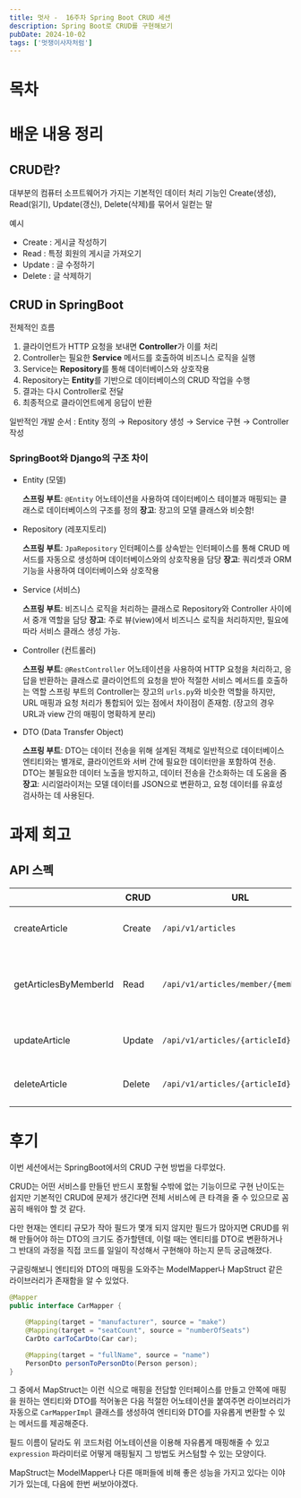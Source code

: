 ```yaml
---
title: 멋사 -  16주차 Spring Boot CRUD 세션
description: Spring Boot로 CRUD를 구현해보기
pubDate: 2024-10-02
tags: ['멋쟁이사자처럼']
---
```


# 목차

# 배운 내용 정리

## CRUD란?

대부분의 컴퓨터 소프트웨어가 가지는 기본적인 데이터 처리 기능인 Create(생성), Read(읽기), Update(갱신), Delete(삭제)를 묶어서 일컫는 말

예시

- Create : 게시글 작성하기
- Read : 특정 회원의 게시글 가져오기
- Update : 글 수정하기
- Delete : 글 삭제하기

## CRUD in SpringBoot

전체적인 흐름

1. 클라이언트가 HTTP 요청을 보내면 **Controller**가 이를 처리
2. Controller는 필요한 **Service** 메서드를 호출하여 비즈니스 로직을 실행
3. Service는 **Repository**를 통해 데이터베이스와 상호작용
4. Repository는 **Entity**를 기반으로 데이터베이스의 CRUD 작업을 수행
5. 결과는 다시 Controller로 전달
6. 최종적으로 클라이언트에게 응답이 반환

일반적인 개발 순서 : Entity 정의 → Repository 생성 → Service 구현 → Controller 작성

### SpringBoot와 Django의 구조 차이

- Entity (모델)

  **스프링 부트**: `@Entity` 어노테이션을 사용하여 데이터베이스 테이블과 매핑되는 클래스로 데이터베이스의 구조를 정의
  **장고**: 장고의 모델 클래스와 비슷함!

- Repository (레포지토리)

  **스프링 부트**: `JpaRepository` 인터페이스를 상속받는 인터페이스를 통해 CRUD 메서드를 자동으로 생성하며 데이터베이스와의 상호작용을 담당
  **장고**:  쿼리셋과 ORM 기능을 사용하여 데이터베이스와 상호작용

- Service (서비스)

  **스프링 부트**: 비즈니스 로직을 처리하는 클래스로 Repository와 Controller 사이에서 중개 역할을 담당
  **장고**: 주로 뷰(view)에서 비즈니스 로직을 처리하지만, 필요에 따라 서비스 클래스 생성 가능.

- Controller (컨트롤러)

  **스프링 부트**: `@RestController` 어노테이션을 사용하여 HTTP 요청을 처리하고, 응답을 반환하는 클래스로 클라이언트의 요청을 받아 적절한 서비스 메서드를 호출하는 역할
  스프링 부트의 Controller는 장고의 `urls.py`와 비슷한 역할을 하지만, URL 매핑과 요청 처리가 통합되어 있는 점에서 차이점이 존재함. (장고의 경우 URL과 view 간의 매핑이 명확하게 분리)

- DTO (Data Transfer Object)

  **스프링 부트**: DTO는 데이터 전송을 위해 설계된 객체로 일반적으로 데이터베이스 엔티티와는 별개로, 클라이언트와 서버 간에 필요한 데이터만을 포함하여 전송.
  DTO는 불필요한 데이터 노출을 방지하고, 데이터 전송을 간소화하는 데 도움을 줌
  **장고**: 시리얼라이저는 모델 데이터를 JSON으로 변환하고, 요청 데이터를 유효성 검사하는 데 사용된다.

# 과제 회고

## API 스펙

|  | CRUD | URL | 파라미터 | body | 설명 |
| --- | --- | --- | --- | --- | --- |
| createArticle | Create | `/api/v1/articles` | X | X | 글을 생성합니다. |
| getArticlesByMemberId | Read | `/api/v1/articles/member/{memberId}` | member의 Id (number) | X | 특정 member의 글들을 조회합니다. |
| updateArticle | Update | `/api/v1/articles/{articleId}` | article의 Id (number) | ArticleUpdateRequestDto | 특정 글을 수정합니다. |
| deleteArticle | Delete | `/api/v1/articles/{articleId}` | article의 Id (number) | X | 특정 글을 삭제합니다. |

# 후기

이번 세션에서는 SpringBoot에서의 CRUD 구현 방법을 다루었다.

CRUD는 어떤 서비스를 만들던 반드시 포함될 수밖에 없는 기능이므로 구현 난이도는 쉽지만 기본적인 CRUD에 문제가 생긴다면 전체 서비스에 큰 타격을 줄 수 있으므로 꼼꼼히 배워야 할 것 같다.

다만 현재는 엔티티 규모가 작아 필드가 몇개 되지 않지만 필드가 많아지면 CRUD를 위해 만들어야 하는 DTO의 크기도 증가할텐데, 이럴 때는 엔티티를 DTO로 변환하거나 그 반대의 과정을 직접 코드를 일일이 작성해서 구현해야 하는지 문득 궁금해졌다.

구글링해보니 엔티티와 DTO의 매핑을 도와주는 ModelMapper나 MapStruct 같은 라이브러리가 존재함을 알 수 있었다.

```java
@Mapper
public interface CarMapper {

    @Mapping(target = "manufacturer", source = "make")
    @Mapping(target = "seatCount", source = "numberOfSeats")
    CarDto carToCarDto(Car car);

    @Mapping(target = "fullName", source = "name")
    PersonDto personToPersonDto(Person person);
}
```

그 중에서 MapStruct는 이런 식으로 매핑을 전담할 인터페이스를 만들고 안쪽에 매핑을 원하는 엔티티와 DTO를 적어놓은 다음 적절한 어노테이션을 붙여주면 라이브러리가 자동으로 `CarMapperImpl` 클래스를 생성하여 엔티티와 DTO를 자유롭게 변환할 수 있는 메서드를 제공해준다. 

필드 이름이 달라도 위 코드처럼 어노테이션을 이용해 자유롭게 매핑해줄 수 있고 `expression` 파라미터로 어떻게 매핑될지 그 방법도 커스텀할 수 있는 모양이다.

MapStruct는 ModelMapper나 다른 매퍼들에 비해 좋은 성능을 가지고 있다는 이야기가 있는데, 다음에 한번 써보아야겠다.